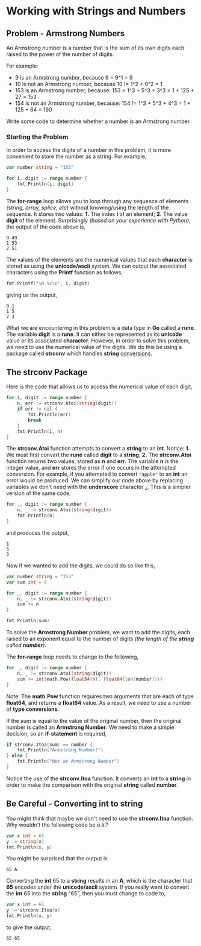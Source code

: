 # Working with Strings and Numbers

## Problem - Armstrong Numbers

An Armstrong number is a number that is the sum of its own digits each raised to the power of the number of digits.

For example:

- 9 is an Armstrong number, because 9 = 9^1 = 9
- 10 is not an Armstrong number, because 10 != 1^2 + 0^2 = 1
- 153 is an Armstrong number, because: 153 = 1^3 + 5^3 + 3^3 = 1 + 125 + 27 = 153
- 154 is not an Armstrong number, because: 154 != 1^3 + 5^3 + 4^3 = 1 + 125 + 64 = 190

Write some code to determine whether a number is an Armstrong number.

### Starting the Problem

In order to access the digits of a number in this problem, it is more convenient to store the number as a string.  For example,

```go
var number string = "153"

for i, digit := range number {
	fmt.Println(i, digit)
}
```

The **for-range** loop allows you to loop through any sequence of elements _(string, array, splice, etc)_ without knowing/using the length of the sequence.  It stores two values:  **1.** The index **i** of an element; **2.** The value **digit** of the element.  Surprisingly _(based on your experience with Python)_, the output of the code above is,

```
0 49
1 53
2 51
```

The values of the elements are the numerical values that each **character** is stored as using the **unicode/ascii** system.  We can output the associated characters using the **Printf** function as follows,

```go
fmt.Printf("%d %c\n", i, digit)
```

giving us the output,

```
0 1
1 5
2 3
```

What we are encountering in this problem is a data type in **Go** called a **rune**.  The variable **digit** is a **rune**. It can either be represented as its **unicode** value or its associated **character**.  However, in order to solve this problem, we need to use the numerical value of the digits.  We do this be using a package called **strconv** which handles **string** [conversions](https://pkg.go.dev/strconv).

## The strconv Package

Here is the code that allows us to access the numerical value of each digit,

```go
for i, digit := range number {
	n, err := strconv.Atoi(string(digit))
	if err != nil {
		fmt.Println(err)
		break
	}
	fmt.Println(i, n)
}
```

The **strconv.Atoi** function attempts to convert a **string** to an **int**.  Notice:  **1.**  We must first convert the **rune** called **digit** to a **string**; **2.** The **strconv.Atoi** function returns two values, stored as **n** and **err**.  The variable **n** is the integer value, and **err** stores the error if one occurs in the attempted conversion.  For example, if you attempted to convert ```"apple"``` to an **int** an error would be produced.  We can simplify our code above by replacing variables we don't need with the **underscore** character **_**.  This is a simpler version of the same code,

```go
for _, digit := range number {
	n, _ := strconv.Atoi(string(digit))
	fmt.Println(n)
}
```

and produces the output,

```
1
5
3
```

Now if we wanted to add the digits, we could do so like this,

```go
var number string = "153"
var sum int = 0

for _, digit := range number {
	n, _ := strconv.Atoi(string(digit))
	sum += n
}

fmt.Println(sum)
```

To solve the **Armstrong Number** problem, we want to add the digits, each raised to an exponent equal to the number of digits _(the length of the **string** called **number**)_.

The **for-range** loop needs to change to the following,

```go
for _, digit := range number {
	n, _ := strconv.Atoi(string(digit))
	sum += int(math.Pow(float64(n), float64(len(number))))
}
```

Note:  The **math.Pow** function requires two arguments that are each of type **float64**, and returns a **float64** value.  As a result, we need to use a number of **type conversions**.

If the sum is equal to the value of the original number, then the original number is called an **Armstrong Number**.  We need to make a simple decision, so an **if-statement** is required,

```go
if strconv.Itoa(sum) == number {
	fmt.Println("Armstrong Number!")
} else {
	fmt.Println("Not an Armstrong Number")
}
```

Notice the use of the **strconv.Itoa** function.  It converts an **int** to a **string** in order to make the comparison with the original **string** called **number**.

## Be Careful - Converting int to string

You might think that maybe we don't need to use the **strconv.Itoa** function.  Why wouldn't the following code be o.k.?

```go
var x int = 65
y := string(x)
fmt.Println(x, y)
```

You might be surprised that the output is

```
65 A
```

Converting the **int** 65 to a **string** results in an **A**, which is the character that **65** encodes under the **unicode/ascii** system.  If you really want to convert the **int** 65 into the **string** "65", then you must change to code to,

```go
var x int = 65
y := strconv.Itoa(x)
fmt.Println(x, y)
```

to give the output,

```
65 65
```